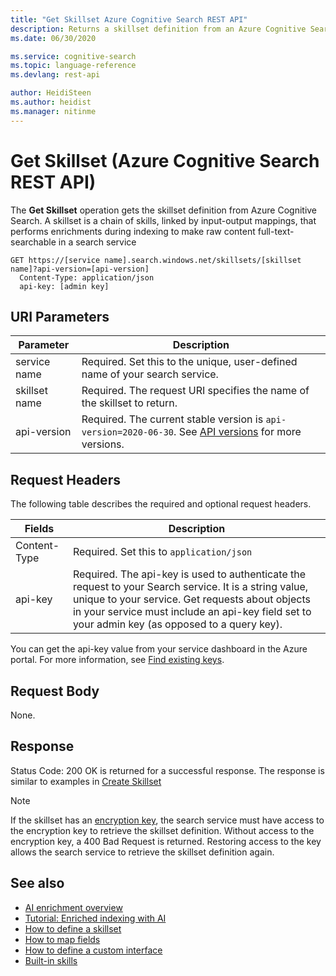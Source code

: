 ```yaml
---
title: "Get Skillset Azure Cognitive Search REST API"
description: Returns a skillset definition from an Azure Cognitive Search service.
ms.date: 06/30/2020

ms.service: cognitive-search
ms.topic: language-reference
ms.devlang: rest-api

author: HeidiSteen
ms.author: heidist
ms.manager: nitinme
---
```

# Get Skillset (Azure Cognitive Search REST API)

The **Get Skillset** operation gets the skillset definition from Azure Cognitive Search. A skillset is a chain of skills, linked by input-output mappings, that performs enrichments during indexing to make raw content full-text-searchable in a search service

```http  
GET https://[service name].search.windows.net/skillsets/[skillset name]?api-version=[api-version]
  Content-Type: application/json  
  api-key: [admin key]  
```  

## URI Parameters

| Parameter  | Description  |
|-------------|--------------|
| service name | Required. Set this to the unique, user-defined name of your search service. |
| skillset name  | Required. The request URI specifies the name of the skillset to return. |
| api-version | Required. The current stable version is `api-version=2020-06-30`. See [API versions](search-service-api-versions.md) for more versions.|

## Request Headers

The following table describes the required and optional request headers.  

|Fields              |Description      |  
|--------------------|-----------------|  
|Content-Type|Required. Set this to `application/json`|  
|api-key|Required. The api-key is used to authenticate the request to your Search service. It is a string value, unique to your service. Get requests about objects in your service must include an api-key field set to your admin key (as opposed to a query key).|  

You can get the api-key value from your service dashboard in the Azure portal. For more information, see [Find existing keys](/azure/search/search-security-api-keys#find-existing-keys).

## Request Body

None.  

## Response

Status Code: 200 OK is returned for a successful response. The response is similar to examples in [Create Skillset](create-skillset.md)

> [!NOTE]
> If the skillset has an [encryption key](/azure/search/search-security-manage-encryption-keys), the search service must have access to the encryption key to retrieve the skillset definition. Without access to the encryption key, a 400 Bad Request is returned. Restoring access to the key allows the search service to retrieve the skillset definition again.

## See also  

+ [AI enrichment overview](/azure/search/cognitive-search-concept-intro)
+ [Tutorial: Enriched indexing with AI](/azure/search/cognitive-search-tutorial-blob)
+ [How to define a skillset](/azure/search/cognitive-search-defining-skillset)
+ [How to map fields](/azure/search/cognitive-search-output-field-mapping)
+ [How to define a custom interface](/azure/search/cognitive-search-custom-skill-interface)
+ [Built-in skills](/azure/search/cognitive-search-predefined-skills)
